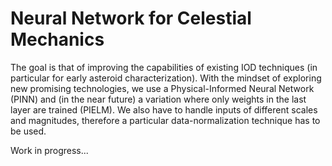 # Neural Network for Celestial Mechanics

The goal is that of improving the capabilities of existing IOD techniques (in particular for early asteroid characterization). 
With the mindset of exploring new promising technologies, we use a Physical-Informed Neural Network (PINN) and (in the near future) a variation where only weights in the last layer are trained (PIELM).
We also have to handle inputs of different scales and magnitudes, therefore a particular data-normalization technique has to be used.

Work in progress...

